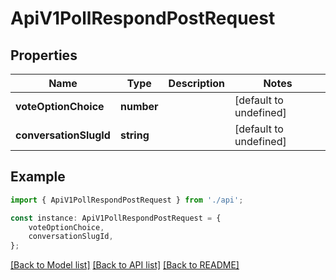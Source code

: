 # ApiV1PollRespondPostRequest


## Properties

Name | Type | Description | Notes
------------ | ------------- | ------------- | -------------
**voteOptionChoice** | **number** |  | [default to undefined]
**conversationSlugId** | **string** |  | [default to undefined]

## Example

```typescript
import { ApiV1PollRespondPostRequest } from './api';

const instance: ApiV1PollRespondPostRequest = {
    voteOptionChoice,
    conversationSlugId,
};
```

[[Back to Model list]](../README.md#documentation-for-models) [[Back to API list]](../README.md#documentation-for-api-endpoints) [[Back to README]](../README.md)
